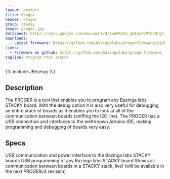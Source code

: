 ```yaml
---
layout: product
title: Proger 
header: Proger
group: stacky
image: proger.jpg
datasheet: https://docs.google.com/document/d/1uePK5Xe_qHIno7bMTQJNrgtJw55g1fiSwMcF_JY_qMI/edit
downloads:
  - Latest firmware: https://github.com/bazingalabs/progerfirmware/zipball/master
links:
  - Firmware on github: https://github.com/bazingalabs/progerfirmware
tagline: Program that stack! 
---
```

{% include JB/setup %}
## Description

The PROGER is a tool that enables you to program any Bazinga labs STACKY board. With the debug option it is also very useful for debugging an entire stack of boards as it enables you to look at all of the communication between boards (sniffing the I2C line). The PROGER has a USB connection and interfaces to the well known Arduino IDE, making programming and debugging of boards very easy. 

## Specs

USB communication and power interface to the Bazinga labs STACKY boards 
USB programming of any Bazinga labs STACKY board
Shows all communication between boards in a STACKY stack, live! (will be available in the next PROGERv3 revision)